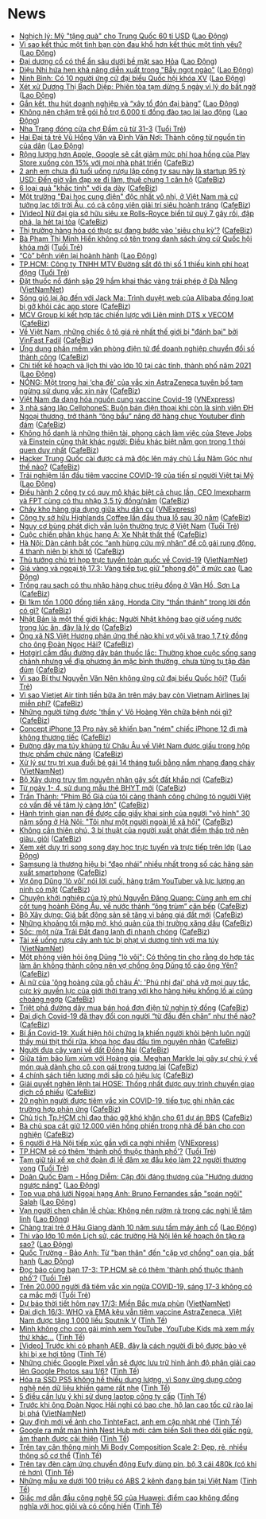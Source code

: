 # News

- [Nghịch lý: Mỹ &quot;tặng quà&quot; cho Trung Quốc 60 tỉ USD](https://laodong.vn/the-gioi/nghich-ly-my-tang-qua-cho-trung-quoc-60-ti-usd-889985.ldo) ([Lao Động](https://laodong.vn))
- [Vì sao kết thúc một tình bạn còn đau khổ hơn kết thúc một tình yêu?](https://laodong.vn/chuyen-nha-minh/vi-sao-ket-thuc-mot-tinh-ban-con-dau-kho-hon-ket-thuc-mot-tinh-yeu-889555.ldo) ([Lao Động](https://laodong.vn))
- [Đại dương cổ có thể ẩn sâu dưới bề mặt sao Hỏa](https://laodong.vn/the-gioi/dai-duong-co-co-the-an-sau-duoi-be-mat-sao-hoa-889887.ldo) ([Lao Động](https://laodong.vn))
- [Diệu Nhi hứa hẹn khả năng diễn xuất trong &quot;Bẫy ngọt ngào&quot;](https://laodong.vn/giai-tri/dieu-nhi-hua-hen-kha-nang-dien-xuat-trong-bay-ngot-ngao-889978.ldo) ([Lao Động](https://laodong.vn))
- [Ninh Bình: Có 10 người ứng cử đại biểu Quốc hội khóa XV](https://laodong.vn/thoi-su/ninh-binh-co-10-nguoi-ung-cu-dai-bieu-quoc-hoi-khoa-xv-889987.ldo) ([Lao Động](https://laodong.vn))
- [Xét xử Dương Thị Bạch Diệp: Phiên tòa tạm dừng 5 ngày vì lý do bất ngờ](https://laodong.vn/phap-luat/xet-xu-duong-thi-bach-diep-phien-toa-tam-dung-5-ngay-vi-ly-do-bat-ngo-889976.ldo) ([Lao Động](https://laodong.vn))
- [Gắn kết, thu hút doanh nghiệp và “xây tổ đón đại bàng”](https://laodong.vn/thoi-su/gan-ket-thu-hut-doanh-nghiep-va-xay-to-don-dai-bang-889827.ldo) ([Lao Động](https://laodong.vn))
- [Không nên chậm trễ gói hỗ trợ 6.000 tỉ đồng đào tạo lại lao động](https://laodong.vn/cong-doan/khong-nen-cham-tre-goi-ho-tro-6000-ti-dong-dao-tao-lai-lao-dong-889806.ldo) ([Lao Động](https://laodong.vn))
- [Nha Trang đóng cửa chợ Đầm cũ từ 31-3](https://tuoitre.vn/nha-trang-dong-cua-cho-dam-cu-tu-31-3-20210317110921448.htm) ([Tuổi Trẻ](https://tuoitre.vn))
- [Hai Đại tá trẻ Vũ Hồng Văn và Đinh Văn Nơi: Thành công từ nguồn tin của dân](https://laodong.vn/phap-luat/hai-dai-ta-tre-vu-hong-van-va-dinh-van-noi-thanh-cong-tu-nguon-tin-cua-dan-889802.ldo) ([Lao Động](https://laodong.vn))
- [Rộng lượng hơn Apple, Google sẽ cắt giảm mức phí hoa hồng của Play Store xuống còn 15% với mọi nhà phát triển](https://cafebiz.vn/rong-luong-hon-apple-google-se-cat-giam-muc-phi-hoa-hong-cua-play-store-xuong-con-15-voi-moi-nha-phat-trien-20210317090750344.chn) ([CafeBiz](https://cafebiz.vn))
- [2 anh em chưa đủ tuổi uống rượu lập công ty sau này là startup 95 tỷ USD: Đến giờ vẫn đạp xe đi làm, thuê chung 1 căn hộ](https://cafebiz.vn/2-anh-em-chua-du-tuoi-uong-ruou-lap-cong-ty-sau-nay-la-startup-95-ty-usd-den-gio-van-dap-xe-di-lam-thue-chung-1-can-ho-20210317110737599.chn) ([CafeBiz](https://cafebiz.vn))
- [6 loại quả "khắc tinh" với dạ dày](https://cafebiz.vn/6-loai-qua-khac-tinh-voi-da-day-202103171113281.chn) ([CafeBiz](https://cafebiz.vn))
- [Một trường "Đại học cung điện" độc nhất vô nhị, ở Việt Nam mà cứ tưởng lạc tới trời Âu, có cả công viên giải trí siêu hoành tráng](https://cafebiz.vn/mot-truong-dai-hoc-cung-dien-doc-nhat-vo-nhi-o-viet-nam-ma-cu-tuong-lac-toi-troi-au-co-ca-cong-vien-giai-tri-sieu-hoanh-trang-20210317112123242.chn) ([CafeBiz](https://cafebiz.vn))
- [[Video] Nữ đại gia sở hữu siêu xe Rolls-Royce biển tứ quý 7 gây rối, đập phá, la hét tại tòa](https://cafebiz.vn/video-nu-dai-gia-so-huu-sieu-xe-rolls-royce-bien-tu-quy-7-gay-roi-dap-pha-la-het-tai-toa-20210317112122604.chn) ([CafeBiz](https://cafebiz.vn))
- [Thị trường hàng hóa có thực sự đang bước vào 'siêu chu kỳ'?](https://cafebiz.vn/thi-truong-hang-hoa-co-thuc-su-dang-buoc-vao-sieu-chu-ky-20210317111227453.chn) ([CafeBiz](https://cafebiz.vn))
- [Bà Phạm Thị Minh Hiền không có tên trong danh sách ứng cử Quốc hội khóa mới](https://tuoitre.vn/ba-pham-thi-minh-hien-khong-co-ten-trong-danh-sach-ung-cu-quoc-hoi-khoa-moi-2021031710435681.htm) ([Tuổi Trẻ](https://tuoitre.vn))
- [“Cò” bệnh viện lại hoành hành](https://laodong.vn/xa-hoi/co-benh-vien-lai-hoanh-hanh-889809.ldo) ([Lao Động](https://laodong.vn))
- [TP.HCM: Công ty TNHH MTV Đường sắt đô thị số 1 thiếu kinh phí hoạt động](https://tuoitre.vn/tp-hcm-cong-ty-tnhh-mtv-duong-sat-do-thi-so-1-thieu-kinh-phi-hoat-dong-20210317103410972.htm) ([Tuổi Trẻ](https://tuoitre.vn))
- [Đặt thuốc nổ đánh sập 29 hầm khai thác vàng trái phép ở Đà Nẵng](http://vietnamnet.vn/vn/thoi-su/dat-thuoc-no-danh-sap-29-ham-khai-thac-vang-trai-phep-o-da-nang-720200.html) ([VietNamNet](https://vietnamnet.vn))
- [Sóng gió lại ập đến với Jack Ma: Trình duyệt web của Alibaba đồng loạt bị gỡ khỏi các app store](https://cafebiz.vn/song-gio-lai-ap-den-voi-jack-ma-trinh-duyet-web-cua-alibaba-dong-loat-bi-go-khoi-cac-app-store-20210317105927409.chn) ([CafeBiz](https://cafebiz.vn))
- [MCV Group kí kết hợp tác chiến lược với Liên minh DTS x VECOM](https://cafebiz.vn/mcv-group-ki-ket-hop-tac-chien-luoc-voi-lien-minh-dts-x-vecom-20210317101441551.chn) ([CafeBiz](https://cafebiz.vn))
- [Về Việt Nam, những chiếc ô tô giá rẻ nhất thế giới bị "đánh bại" bởi VinFast Fadil](https://cafebiz.vn/ve-viet-nam-nhung-chiec-o-to-gia-re-nhat-the-gioi-bi-danh-bai-boi-vinfast-fadil-20210317085741105.chn) ([CafeBiz](https://cafebiz.vn))
- [Ứng dụng phần mềm văn phòng điện tử để doanh nghiệp chuyển đổi số thành công](https://cafebiz.vn/ung-dung-phan-mem-van-phong-dien-tu-de-doanh-nghiep-chuyen-doi-so-thanh-cong-20210316185905527.chn) ([CafeBiz](https://cafebiz.vn))
- [Chi tiết kế hoạch và lịch thi vào lớp 10 tại các tỉnh, thành phố năm 2021](https://laodong.vn/infographic/chi-tiet-ke-hoach-va-lich-thi-vao-lop-10-tai-cac-tinh-thanh-pho-nam-2021-889543.ldo) ([Lao Động](https://laodong.vn))
- [NÓNG: Một trong hai ‘cha đẻ’ của vắc xin AstraZeneca tuyên bố tạm ngừng sử dụng vắc xin này](https://cafebiz.vn/nong-mot-trong-hai-cha-de-cua-vac-xin-astrazeneca-tuyen-bo-tam-ngung-su-dung-vac-xin-nay-20210317104846989.chn) ([CafeBiz](https://cafebiz.vn))
- [Việt Nam đa dạng hóa nguồn cung vaccine Covid-19](https://vnexpress.net/viet-nam-da-dang-hoa-nguon-cung-vaccine-covid-19-4249662.html) ([VNExpress](https://vnexpress.net))
- [3 nhà sáng lập CellphoneS: Buôn bán điện thoại khi còn là sinh viên ĐH Ngoại thương, trở thành “ông bầu” nâng đỡ hàng chục Youtuber đình đám](https://cafebiz.vn/3-nha-sang-lap-cellphones-buon-ban-dien-thoai-khi-con-la-sinh-vien-dh-ngoai-thuong-tro-thanh-ong-bau-nang-do-hang-chuc-youtuber-dinh-dam-20210316153919014.chn) ([CafeBiz](https://cafebiz.vn))
- [Không hổ danh là những thiên tài, phong cách làm việc của Steve Jobs và Einstein cũng thật khác người: Điều khác biệt nằm gọn trong 1 thói quen duy nhất](https://cafebiz.vn/khong-ho-danh-la-nhung-thien-tai-phong-cach-lam-viec-cua-steve-jobs-va-einstein-cung-that-khac-nguoi-dieu-khac-biet-nam-gon-trong-1-thoi-quen-duy-nhat-2021031710332848.chn) ([CafeBiz](https://cafebiz.vn))
- [Hacker Trung Quốc cài được cả mã độc lên máy chủ Lầu Năm Góc như thế nào?](https://cafebiz.vn/hacker-trung-quoc-cai-duoc-ca-ma-doc-len-may-chu-lau-nam-goc-nhu-the-nao-20210317090055932.chn) ([CafeBiz](https://cafebiz.vn))
- [Trải nghiệm lần đầu tiêm vaccine COVID-19 của tiến sĩ người Việt tại Mỹ](https://laodong.vn/suc-khoe/trai-nghiem-lan-dau-tiem-vaccine-covid-19-cua-tien-si-nguoi-viet-tai-my-889929.ldo) ([Lao Động](https://laodong.vn))
- [Điều hành 2 công ty có quy mô khác biệt cả chục lần, CEO Imexpharm và FPT cùng có thu nhập 3,5 tỷ đồng/năm](https://cafebiz.vn/dieu-hanh-2-cong-ty-co-quy-mo-khac-biet-ca-chuc-lan-ceo-imexpharm-va-fpt-cung-co-thu-nhap-35-ty-dong-nam-20210317102624568.chn) ([CafeBiz](https://cafebiz.vn))
- [Cháy kho hàng gia dụng giữa khu dân cư](https://vnexpress.net/chay-kho-hang-gia-dung-giua-khu-dan-cu-4249643.html) ([VNExpress](https://vnexpress.net))
- [Công ty sở hữu Highlands Coffee lần đầu thua lỗ sau 30 năm](https://cafebiz.vn/cong-ty-so-huu-highlands-coffee-lan-dau-thua-lo-sau-30-nam-20210317102408035.chn) ([CafeBiz](https://cafebiz.vn))
- [Nguy cơ bùng phát dịch vẫn luôn thường trực ở Việt Nam](https://tuoitre.vn/nguy-co-bung-phat-dich-van-luon-thuong-truc-o-viet-nam-20210317101308555.htm) ([Tuổi Trẻ](https://tuoitre.vn))
- [Cuộc chiến phân khúc hạng A: Xe Nhật thất thế](https://cafebiz.vn/cuoc-chien-phan-khuc-hang-a-xe-nhat-that-the-20210317102206081.chn) ([CafeBiz](https://cafebiz.vn))
- [Hà Nội: Dàn cảnh bắt cóc “anh hùng cứu mỹ nhân” để cô gái rung động, 4 thanh niên bị khởi tố](https://cafebiz.vn/ha-noi-dan-canh-bat-coc-anh-hung-cuu-my-nhan-de-co-gai-rung-dong-4-thanh-nien-bi-khoi-to-20210317101410169.chn) ([CafeBiz](https://cafebiz.vn))
- [Thủ tướng chủ trì họp trực tuyến toàn quốc về Covid-19](http://vietnamnet.vn/vn/thoi-su/chinh-tri/thu-tuong-chu-tri-hop-truc-tuyen-toan-quoc-ve-covid-19-720188.html) ([VietNamNet](https://vietnamnet.vn))
- [Giá vàng và ngoại tệ 17.3: Vàng tiếp tục giữ &quot;phong độ&quot; ở mức cao](https://laodong.vn/video/gia-vang-va-ngoai-te-173-vang-tiep-tuc-giu-phong-do-o-muc-cao-889926.ldo) ([Lao Động](https://laodong.vn))
- [Trồng rau sạch có thu nhập hàng chục triệu đồng ở Vân Hồ, Sơn La](https://cafebiz.vn/trong-rau-sach-co-thu-nhap-hang-chuc-trieu-dong-o-van-ho-son-la-20210317100727309.chn) ([CafeBiz](https://cafebiz.vn))
- [Đi 1km tốn 1.000 đồng tiền xăng, Honda City “thần thánh” trong lời đồn có gì?](https://cafebiz.vn/di-1km-ton-1000-dong-tien-xang-honda-city-than-thanh-trong-loi-don-co-gi-20210317085510448.chn) ([CafeBiz](https://cafebiz.vn))
- [Nhật Bản là một thế giới khác: Người Nhật không bao giờ uống nước trong lúc ăn, đây là lý do](https://cafebiz.vn/nhat-ban-la-mot-the-gioi-khac-nguoi-nhat-khong-bao-gio-uong-nuoc-trong-luc-an-day-la-ly-do-20210317095537921.chn) ([CafeBiz](https://cafebiz.vn))
- [Ông xã NS Việt Hương phản ứng thế nào khi vợ vội vã trao 1,7 tỷ đồng cho ông Đoàn Ngọc Hải?](https://cafebiz.vn/ong-xa-ns-viet-huong-phan-ung-the-nao-khi-vo-voi-va-trao-17-ty-dong-cho-ong-doan-ngoc-hai-20210317095424021.chn) ([CafeBiz](https://cafebiz.vn))
- [Hotgirl cầm đầu đường dây bán thuốc lắc: Thường khoe cuộc sống sang chảnh nhưng về địa phương ăn mặc bình thường, chưa từng tụ tập đàn đúm](https://cafebiz.vn/hotgirl-cam-dau-duong-day-ban-thuoc-lac-thuong-khoe-cuoc-song-sang-chanh-nhung-ve-dia-phuong-an-mac-binh-thuong-chua-tung-tu-tap-dan-dum-20210317095236695.chn) ([CafeBiz](https://cafebiz.vn))
- [Vì sao Bí thư Nguyễn Văn Nên không ứng cử đại biểu Quốc hội?](https://tuoitre.vn/vi-sao-bi-thu-nguyen-van-nen-khong-ung-cu-dai-bieu-quoc-hoi-2021031709431892.htm) ([Tuổi Trẻ](https://tuoitre.vn))
- [Vì sao Vietjet Air tính tiền bữa ăn trên máy bay còn Vietnam Airlines lại miễn phí?](https://cafebiz.vn/vi-sao-vietjet-air-tinh-tien-bua-an-tren-may-bay-con-vietnam-airlines-lai-mien-phi-20210317094928097.chn) ([CafeBiz](https://cafebiz.vn))
- [Những người từng được 'thần y' Võ Hoàng Yên chữa bệnh nói gì?](https://cafebiz.vn/nhung-nguoi-tung-duoc-than-y-vo-hoang-yen-chua-benh-noi-gi-20210317091231051.chn) ([CafeBiz](https://cafebiz.vn))
- [Concept iPhone 13 Pro này sẽ khiến bạn "ném" chiếc iPhone 12 đi mà không thương tiếc](https://cafebiz.vn/concept-iphone-13-pro-nay-se-khien-ban-nem-chiec-iphone-12-di-ma-khong-thuong-tiec-20210317094257293.chn) ([CafeBiz](https://cafebiz.vn))
- [Đường dây ma túy khủng từ Châu Âu về Việt Nam được giấu trong hộp thực phẩm chức năng](https://cafebiz.vn/duong-day-ma-tuy-khung-tu-chau-au-ve-viet-nam-duoc-giau-trong-hop-thuc-pham-chuc-nang-20210317093926872.chn) ([CafeBiz](https://cafebiz.vn))
- [Xử lý sư trụ trì xua đuổi bé gái 14 tháng tuổi bằng nắm nhang đang cháy](http://vietnamnet.vn/vn/thoi-su/xu-ly-su-tru-tri-xua-duoi-be-gai-14-thang-tuoi-bang-nam-nhang-dang-chay-720169.html) ([VietNamNet](https://vietnamnet.vn))
- [Bộ Xây dựng truy tìm nguyên nhân gây sốt đất khắp nơi](https://cafebiz.vn/bo-xay-dung-truy-tim-nguyen-nhan-gay-sot-dat-khap-noi-2021031709331323.chn) ([CafeBiz](https://cafebiz.vn))
- [Từ ngày 1- 4, sử dụng mẫu thẻ BHYT mới](https://cafebiz.vn/tu-ngay-1-4-su-dung-mau-the-bhyt-moi-20210317090224546.chn) ([CafeBiz](https://cafebiz.vn))
- [Trấn Thành: "Phim Bố Già của tôi càng thành công chứng tỏ người Việt có vấn đề về tâm lý càng lớn"](https://cafebiz.vn/tran-thanh-phim-bo-gia-cua-toi-cang-thanh-cong-chung-to-nguoi-viet-co-van-de-ve-tam-ly-cang-lon-20210317091945026.chn) ([CafeBiz](https://cafebiz.vn))
- [Hành trình gian nan để được cấp giấy khai sinh của người "vô hình" 30 năm sống ở Hà Nội: "Tôi như một người ngoài lề xã hội"](https://cafebiz.vn/hanh-trinh-gian-nan-de-duoc-cap-giay-khai-sinh-cua-nguoi-vo-hinh-30-nam-song-o-ha-noi-toi-nhu-mot-nguoi-ngoai-le-xa-hoi-20210317091821449.chn) ([CafeBiz](https://cafebiz.vn))
- [Không cần thiên phú, 3 bí thuật của người xuất phát điểm thấp trở nên giàu, giỏi](https://cafebiz.vn/khong-can-thien-phu-3-bi-thuat-cua-nguoi-xuat-phat-diem-thap-tro-nen-giau-gioi-20210316202505529.chn) ([CafeBiz](https://cafebiz.vn))
- [Xem xét duy trì song song dạy học trực tuyến và trực tiếp trên lớp](https://laodong.vn/video/xem-xet-duy-tri-song-song-day-hoc-truc-tuyen-va-truc-tiep-tren-lop-889720.ldo) ([Lao Động](https://laodong.vn))
- [Samsung là thương hiệu bị “đạo nhái” nhiều nhất trong số các hãng sản xuất smartphone](https://cafebiz.vn/samsung-la-thuong-hieu-bi-dao-nhai-nhieu-nhat-trong-so-cac-hang-san-xuat-smartphone-20210317090534631.chn) ([CafeBiz](https://cafebiz.vn))
- [Vợ ông Dũng 'lò vôi' nói lời cuối, hàng trăm YouTuber và lực lượng an ninh có mặt](https://cafebiz.vn/vo-ong-dung-lo-voi-noi-loi-cuoi-hang-tram-youtuber-va-luc-luong-an-ninh-co-mat-20210317090025156.chn) ([CafeBiz](https://cafebiz.vn))
- [Chuyện khởi nghiệp của tỷ phú Nguyễn Đăng Quang: Cùng anh em chí cốt tung hoành Đông Âu, về nước thành “ông trùm” căn bếp](https://cafebiz.vn/chuyen-khoi-nghiep-cua-ty-phu-nguyen-dang-quang-cung-anh-em-chi-cot-tung-hoanh-dong-au-ve-nuoc-thanh-ong-trum-can-bep-20210313090504409.chn) ([CafeBiz](https://cafebiz.vn))
- [Bộ Xây dựng: Giá bất động sản sẽ tăng vì bảng giá đất mới](https://cafebiz.vn/bo-xay-dung-gia-bat-dong-san-se-tang-vi-bang-gia-dat-moi-20210317085952186.chn) ([CafeBiz](https://cafebiz.vn))
- [Những khoảng tối mập mờ, khó quản của thị trường xăng dầu](https://cafebiz.vn/nhung-khoang-toi-map-mo-kho-quan-cua-thi-truong-xang-dau-20210317085835302.chn) ([CafeBiz](https://cafebiz.vn))
- [Sốc: một nửa Trái Đất đang lạnh đi nhanh chóng](https://cafebiz.vn/soc-mot-nua-trai-dat-dang-lanh-di-nhanh-chong-20210317085724237.chn) ([CafeBiz](https://cafebiz.vn))
- [Tài xế uống rượu cây anh túc bị phạt vì dương tính với ma túy](http://vietnamnet.vn/vn/thoi-su/an-toan-giao-thong/tai-xe-uong-ruou-cay-anh-tuc-bi-phat-vi-duong-tinh-voi-ma-tuy-720152.html) ([VietNamNet](https://vietnamnet.vn))
- [Một phóng viên hỏi ông Dũng "lò vôi": Có thông tin cho rằng do hợp tác làm ăn không thành công nên vợ chồng ông Dũng tố cáo ông Yên?](https://cafebiz.vn/mot-phong-vien-hoi-ong-dung-lo-voi-co-thong-tin-cho-rang-do-hop-tac-lam-an-khong-thanh-cong-nen-vo-chong-ong-dung-to-cao-ong-yen-20210317085547422.chn) ([CafeBiz](https://cafebiz.vn))
- [Ái nữ của 'ông hoàng cửa gỗ châu Á': 'Phú nhị đại' phá vỡ mọi quy tắc, cực kỳ quyền lực của giới thời trang với kho hàng hiệu khổng lồ ai cũng choáng ngợp](https://cafebiz.vn/ai-nu-cua-ong-hoang-cua-go-chau-a-phu-nhi-dai-pha-vo-moi-quy-tac-cuc-ky-quyen-luc-cua-gioi-thoi-trang-voi-kho-hang-hieu-khong-lo-ai-cung-choang-ngop-20210317085316736.chn) ([CafeBiz](https://cafebiz.vn))
- [Triệt phá đường dây mua bán hoá đơn điện tử nghìn tỷ đồng](https://cafebiz.vn/triet-pha-duong-day-mua-ban-hoa-don-dien-tu-nghin-ty-dong-2021031708543811.chn) ([CafeBiz](https://cafebiz.vn))
- [Đại dịch Covid-19 đã thay đổi con người “từ đầu đến chân” như thế nào?](https://cafebiz.vn/dai-dich-covid-19-da-thay-doi-con-nguoi-tu-dau-den-chan-nhu-the-nao-20210317085409352.chn) ([CafeBiz](https://cafebiz.vn))
- [Bí ẩn Covid-19: Xuất hiện hội chứng lạ khiến người khỏi bệnh luôn ngửi thấy mùi thịt thối rữa, khoa học đau đầu tìm nguyên nhân](https://cafebiz.vn/bi-an-covid-19-xuat-hien-hoi-chung-la-khien-nguoi-khoi-benh-luon-ngui-thay-mui-thit-thoi-rua-khoa-hoc-dau-dau-tim-nguyen-nhan-20210317084901332.chn) ([CafeBiz](https://cafebiz.vn))
- [Người đưa cây vani về đất Ðồng Nai](https://cafebiz.vn/nguoi-dua-cay-vani-ve-dat-ong-nai-20210317084736019.chn) ([CafeBiz](https://cafebiz.vn))
- [Giữa tâm bão lùm xùm với Hoàng gia, Meghan Markle lại gây sự chú ý về món quà dành cho cô con gái trong tương lai](https://cafebiz.vn/giua-tam-bao-lum-xum-voi-hoang-gia-meghan-markle-lai-gay-su-chu-y-ve-mon-qua-danh-cho-co-con-gai-trong-tuong-lai-20210317084515299.chn) ([CafeBiz](https://cafebiz.vn))
- [4 chính sách tiền lương mới sắp có hiệu lực](https://cafebiz.vn/4-chinh-sach-tien-luong-moi-sap-co-hieu-luc-20210317084412986.chn) ([CafeBiz](https://cafebiz.vn))
- [Giải quyết nghẽn lệnh tại HOSE: Thống nhất được quy trình chuyển giao dịch cổ phiếu](https://cafebiz.vn/giai-quyet-nghen-lenh-tai-hose-thong-nhat-duoc-quy-trinh-chuyen-giao-dich-co-phieu-20210317084301412.chn) ([CafeBiz](https://cafebiz.vn))
- [20 nghìn người được tiêm vắc xin COVID-19, tiếp tục ghi nhận các trường hợp phản ứng](https://cafebiz.vn/20-nghin-nguoi-duoc-tiem-vac-xin-covid-19-tiep-tuc-ghi-nhan-cac-truong-hop-phan-ung-20210317084217481.chn) ([CafeBiz](https://cafebiz.vn))
- [Chủ tịch Tp.HCM chỉ đạo tháo gỡ khó khăn cho 61 dự án BĐS](https://cafebiz.vn/chu-tich-tphcm-chi-dao-thao-go-kho-khan-cho-61-du-an-bds-20210317084121187.chn) ([CafeBiz](https://cafebiz.vn))
- [Bà chủ spa cất giữ 12.000 viên hồng phiến trong nhà để bán cho con nghiện](https://cafebiz.vn/ba-chu-spa-cat-giu-12000-vien-hong-phien-trong-nha-de-ban-cho-con-nghien-2021031708393908.chn) ([CafeBiz](https://cafebiz.vn))
- [6 người ở Hà Nội tiếp xúc gần với ca nghi nhiễm](https://vnexpress.net/6-nguoi-o-ha-noi-tiep-xuc-gan-voi-ca-nghi-nhiem-4249561.html) ([VNExpress](https://vnexpress.net))
- [TP.HCM sẽ có thêm 'thành phố thuộc thành phố'?](https://tuoitre.vn/tp-hcm-se-co-them-thanh-pho-thuoc-thanh-pho-20210317075206665.htm) ([Tuổi Trẻ](https://tuoitre.vn))
- [Tạm giữ tài xế xe chở đoàn đi lễ đâm xe đầu kéo làm 22 người thương vong](https://tuoitre.vn/tam-giu-tai-xe-xe-cho-doan-di-le-den-dam-xe-dau-keo-lam-22-nguoi-thuong-vong-20210317074757396.htm) ([Tuổi Trẻ](https://tuoitre.vn))
- [Doãn Quốc Đam - Hồng Diễm: Cặp đôi đáng thương của &quot;Hướng dương ngược nắng&quot;](https://laodong.vn/photo/doan-quoc-dam-hong-diem-cap-doi-dang-thuong-cua-huong-duong-nguoc-nang-889658.ldo) ([Lao Động](https://laodong.vn))
- [Top vua phá lưới Ngoại hạng Anh: Bruno Fernandes sắp &quot;soán ngôi&quot; Salah](https://laodong.vn/photo/top-vua-pha-luoi-ngoai-hang-anh-bruno-fernandes-sap-soan-ngoi-salah-889864.ldo) ([Lao Động](https://laodong.vn))
- [Vạn người chen chân lễ chùa: Không nên rườm rà trong các nghi lễ tâm linh](https://laodong.vn/video/van-nguoi-chen-chan-le-chua-khong-nen-ruom-ra-trong-cac-nghi-le-tam-linh-889828.ldo) ([Lao Động](https://laodong.vn))
- [Chàng trai trẻ ở Hậu Giang dành 10 năm sưu tầm máy ảnh cổ](https://laodong.vn/video/chang-trai-tre-o-hau-giang-danh-10-nam-suu-tam-may-anh-co-887695.ldo) ([Lao Động](https://laodong.vn))
- [Thi vào lớp 10 môn Lịch sử, các trường Hà Nội lên kế hoạch ôn tập ra sao?](https://laodong.vn/video/thi-vao-lop-10-mon-lich-su-cac-truong-ha-noi-len-ke-hoach-on-tap-ra-sao-889359.ldo) ([Lao Động](https://laodong.vn))
- [Quốc Trường - Bảo Anh: Từ &quot;bạn thân&quot; đến &quot;cặp vợ chồng&quot; oan gia, bất hạnh](https://laodong.vn/photo/quoc-truong-bao-anh-tu-ban-than-den-cap-vo-chong-oan-gia-bat-hanh-889844.ldo) ([Lao Động](https://laodong.vn))
- [Đọc báo cùng bạn 17-3: TP.HCM sẽ có thêm 'thành phố thuộc thành phố'?](https://tuoitre.vn/doc-bao-cung-ban-17-3-tp-hcm-se-co-them-thanh-pho-thuoc-thanh-pho-20210317045327773.htm) ([Tuổi Trẻ](https://tuoitre.vn))
- [Trên 20.000 người đã tiêm vắc xin ngừa COVID-19, sáng 17-3 không có ca mắc mới](https://tuoitre.vn/tren-20-000-nguoi-da-tiem-vac-xin-ngua-covid-19-sang-17-3-khong-co-ca-mac-moi-20210317061543497.htm) ([Tuổi Trẻ](https://tuoitre.vn))
- [Dự báo thời tiết hôm nay 17/3: Miền Bắc mưa phùn](http://vietnamnet.vn/vn/thoi-su/du-bao-thoi-tiet-hom-nay-17-3-mien-bac-mua-phun-720053.html) ([VietNamNet](https://vietnamnet.vn))
- [Đại dịch 16/3: WHO và EMA kêu vẫn tiêm vaccine AstraZeneca, Việt Nam được tặng 1,000 liều Sputnik V](https://tinhte.vn/thread/dai-dich-16-3-who-va-ema-keu-van-tiem-vaccine-astrazeneca-viet-nam-duoc-tang-1-000-lieu-sputnik-v.3294254/) ([Tinh Tế](https://tinhte.vn))
- [Mình không cho con gái mình xem YouTube, YouTube Kids mà xem mấy thứ khác...](https://tinhte.vn/thread/minh-khong-cho-con-gai-minh-xem-youtube-youtube-kids-ma-xem-may-thu-khac.3292469/) ([Tinh Tế](https://tinhte.vn))
- [[Video] Trước khi có phanh AEB, đây là cách người đi bộ được bảo vệ khi bị xe hơi tông](https://tinhte.vn/thread/video-truoc-khi-co-phanh-aeb-day-la-cach-nguoi-di-bo-duoc-bao-ve-khi-bi-xe-hoi-tong.3294489/) ([Tinh Tế](https://tinhte.vn))
- [Những chiếc Google Pixel vẫn sẽ được lưu trữ hình ảnh độ phân giải cao lên Google Photos sau 1/6?](https://tinhte.vn/thread/nhung-chiec-google-pixel-van-se-duoc-luu-tru-hinh-anh-do-phan-giai-cao-len-google-photos-sau-1-6.3294198/) ([Tinh Tế](https://tinhte.vn))
- [Hóa ra SSD PS5 không hề thiếu dung lượng, vì Sony ứng dụng công nghệ nén dữ liệu khiến game rất nhẹ](https://tinhte.vn/thread/hoa-ra-ssd-ps5-khong-he-thieu-dung-luong-vi-sony-ung-dung-cong-nghe-nen-du-lieu-khien-game-rat-nhe.3294600/) ([Tinh Tế](https://tinhte.vn))
- [5 điều cần lưu ý khi sử dụng laptop công ty cấp](https://tinhte.vn/thread/5-dieu-can-luu-y-khi-su-dung-laptop-cong-ty-cap.3292106/) ([Tinh Tế](https://tinhte.vn))
- [Trước khi ông Đoàn Ngọc Hải nghi có bao che, hộ lan cao tốc cứ rào lại bị phá](http://vietnamnet.vn/vn/thoi-su/an-toan-giao-thong/truoc-khi-ong-doan-ngoc-hai-nghi-co-bao-che-ho-lan-cao-toc-cu-rao-lai-bi-pha-720084.html) ([VietNamNet](https://vietnamnet.vn))
- [Quy định mới về ảnh cho TinhteFact, anh em cập nhật nhé](https://tinhte.vn/thread/quy-dinh-moi-ve-anh-cho-tinhtefact-anh-em-cap-nhat-nhe.3294335/) ([Tinh Tế](https://tinhte.vn))
- [Google ra mắt màn hình Nest Hub mới: cảm biến Soli theo dõi giấc ngủ, âm thanh được cải thiện](https://tinhte.vn/thread/google-ra-mat-man-hinh-nest-hub-moi-cam-bien-soli-theo-doi-giac-ngu-am-thanh-duoc-cai-thien.3294742/) ([Tinh Tế](https://tinhte.vn))
- [Trên tay cân thông minh Mi Body Composition Scale 2: Đẹp, rẻ, nhiều thông số cơ thể](https://tinhte.vn/thread/tren-tay-can-thong-minh-mi-body-composition-scale-2-dep-re-nhieu-thong-so-co-the.3294143/) ([Tinh Tế](https://tinhte.vn))
- [Trên tay đèn cảm ứng chuyển động Eufy dùng pin, bộ 3 cái 480k (có khi rẻ hơn)](https://tinhte.vn/thread/tren-tay-den-cam-ung-chuyen-dong-eufy-dung-pin-bo-3-cai-480k-co-khi-re-hon.3293807/) ([Tinh Tế](https://tinhte.vn))
- [Những mẫu xe dưới 100 triệu có ABS 2 kênh đang bán tại Việt Nam](https://tinhte.vn/thread/nhung-mau-xe-duoi-100-trieu-co-abs-2-kenh-dang-ban-tai-viet-nam.3293642/) ([Tinh Tế](https://tinhte.vn))
- [Giấc mơ dẫn đầu công nghệ 5G của Huawei: điểm cao không đồng nghĩa với học giỏi và có cống hiến](https://tinhte.vn/thread/giac-mo-dan-dau-cong-nghe-5g-cua-huawei-diem-cao-khong-dong-nghia-voi-hoc-gioi-va-co-cong-hien.3294614/) ([Tinh Tế](https://tinhte.vn))
